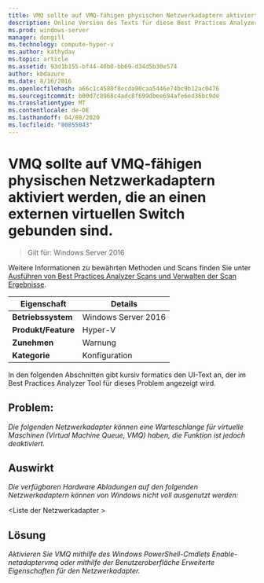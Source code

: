 ```yaml
---
title: VMQ sollte auf VMQ-fähigen physischen Netzwerkadaptern aktiviert werden, die an einen externen virtuellen Switch gebunden sind.
description: Online Version des Texts für diese Best Practices Analyzer Regel.
ms.prod: windows-server
manager: dongill
ms.technology: compute-hyper-v
ms.author: kathydav
ms.topic: article
ms.assetid: 93d1b155-bf44-46b0-bb69-d34d5b30e574
author: kbdazure
ms.date: 8/16/2016
ms.openlocfilehash: a66c1c4580f8ecda90caa5446e74bc9b12ac0476
ms.sourcegitcommit: b00d7c8968c4adc8f699dbee694afe6ed36bc9de
ms.translationtype: MT
ms.contentlocale: de-DE
ms.lasthandoff: 04/08/2020
ms.locfileid: "80855043"
---
```

# <a name="vmq-should-be-enabled-on-vmq-capable-physical-network-adapters-bound-to-an-external-virtual-switch"></a>VMQ sollte auf VMQ-fähigen physischen Netzwerkadaptern aktiviert werden, die an einen externen virtuellen Switch gebunden sind.

>Gilt für: Windows Server 2016

Weitere Informationen zu bewährten Methoden und Scans finden Sie unter [Ausführen von Best Practices Analyzer Scans und Verwalten der Scan Ergebnisse](https://go.microsoft.com/fwlink/p/?LinkID=223177).  
  
|Eigenschaft|Details|  
|-|-|  
|**Betriebssystem**|Windows Server 2016|  
|**Produkt/Feature**|Hyper-V|  
|**Zunehmen**|Warnung|  
|**Kategorie**|Konfiguration|  
  
In den folgenden Abschnitten gibt kursiv formatics den UI-Text an, der im Best Practices Analyzer Tool für dieses Problem angezeigt wird.  
  
## <a name="issue"></a>**Problem:**  
*Die folgenden Netzwerkadapter können eine Warteschlange für virtuelle Maschinen (Virtual Machine Queue, VMQ) haben, die Funktion ist jedoch deaktiviert.*  
  
## <a name="impact"></a>**Auswirkt**  
*Die verfügbaren Hardware Abladungen auf den folgenden Netzwerkadaptern können von Windows nicht voll ausgenutzt werden:*  
  
\<Liste der Netzwerkadapter >  
  
## <a name="resolution"></a>**Lösung**  
*Aktivieren Sie VMQ mithilfe des Windows PowerShell-Cmdlets Enable-netadaptervmq oder mithilfe der Benutzeroberfläche Erweiterte Eigenschaften für den Netzwerkadapter.*  
  



